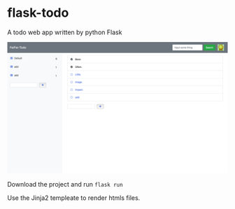 # flask-todo
A todo web app written by python Flask

![Todo](https://github.com/TuffyTian/flask-todo/blob/master/imgs/todo.png?raw=true)



Download the project and run ``flask run``

Use the Jinja2 templeate to render htmls files.



